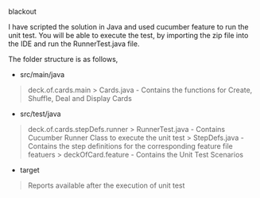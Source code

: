blackout

I have scripted the solution in Java and used cucumber feature to run the unit test. You will be able to execute the test, by importing the zip file into the IDE and run the RunnerTest.java file.
 
The folder structure is as follows,
- src/main/java
 > deck.of.cards.main
    > Cards.java - Contains the functions for Create, Shuffle, Deal and Display Cards
- src/test/java
 > deck.of.cards.stepDefs.runner
    > RunnerTest.java - Contains Cucumber Runner Class to execute the unit test
    > StepDefs.java - Contains the step definitions for the corresponding feature file
 > featuers
    > deckOfCard.feature - Contains the Unit Test Scenarios
- target
> Reports available after the execution of unit test
